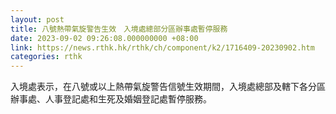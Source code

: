 ```yaml
---
layout: post
title: 八號熱帶氣旋警告生效　入境處總部分區辦事處暫停服務
date: 2023-09-02 09:26:08.000000000 +08:00
link: https://news.rthk.hk/rthk/ch/component/k2/1716409-20230902.htm
categories: rthk
---
```


入境處表示，在八號或以上熱帶氣旋警告信號生效期間，入境處總部及轄下各分區辦事處、人事登記處和生死及婚姻登記處暫停服務。
